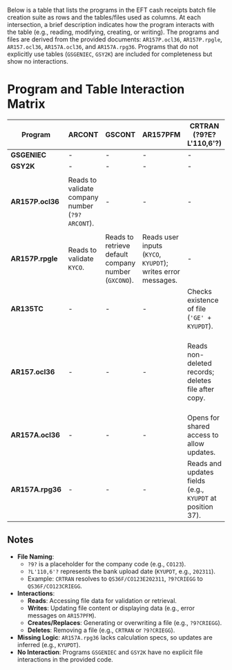 Below is a table that lists the programs in the EFT cash receipts batch file creation suite as rows and the tables/files used as columns. At each intersection, a brief description indicates how the program interacts with the table (e.g., reading, modifying, creating, or writing). The programs and files are derived from the provided documents: `AR157P.ocl36`, `AR157P.rpgle`, `AR157.ocl36`, `AR157A.ocl36`, and `AR157A.rpg36`. Programs that do not explicitly use tables (`GSGENIEC`, `GSY2K`) are included for completeness but show no interactions.

<xaiArtifact artifact_id="ac7314ab-3c6b-4dda-b4f8-98ec3d6f2d82" artifact_version_id="de5eb158-7942-4d02-9c26-f36e06df7987" title="Program_Table_Interaction_Table.md" contentType="text/markdown">

# Program and Table Interaction Matrix

| **Program** | **ARCONT** | **GSCONT** | **AR157PFM** | **CRTRAN (?9?E?L'110,6'?)** | **?9?CRIEGG** |
|-------------|------------|------------|--------------|-----------------------------|---------------|
| **GSGENIEC** | - | - | - | - | - |
| **GSY2K** | - | - | - | - | - |
| **AR157P.ocl36** | Reads to validate company number (`?9?ARCONT`). | - | - | - | Checks existence and deletes if `KYDELT = 'Y'` (`DATAF1`). |
| **AR157P.rpgle** | Reads to validate `KYCO`. | Reads to retrieve default company number (`GXCONO`). | Reads user inputs (`KYCO`, `KYUPDT`); writes error messages. | - | - |
| **AR135TC** | - | - | - | Checks existence of file (`'GE' + KYUPDT`). | - |
| **AR157.ocl36** | - | - | - | Reads non-deleted records; deletes file after copy. | Creates or replaces with non-deleted records from `CRTRAN`. |
| **AR157A.ocl36** | - | - | - | Opens for shared access to allow updates. | - |
| **AR157A.rpg36** | - | - | - | Reads and updates fields (e.g., `KYUPDT` at position 37). | - |

## Notes
- **File Naming**: 
  - `?9?` is a placeholder for the company code (e.g., `CO123`).
  - `?L'110,6'?` represents the bank upload date (`KYUPDT`, e.g., `202311`).
  - Example: `CRTRAN` resolves to `QS36F/CO123E202311`, `?9?CRIEGG` to `QS36F/CO123CRIEGG`.
- **Interactions**:
  - **Reads**: Accessing file data for validation or retrieval.
  - **Writes**: Updating file content or displaying data (e.g., error messages on `AR157PFM`).
  - **Creates/Replaces**: Generating or overwriting a file (e.g., `?9?CRIEGG`).
  - **Deletes**: Removing a file (e.g., `CRTRAN` or `?9?CRIEGG`).
- **Missing Logic**: `AR157A.rpg36` lacks calculation specs, so updates are inferred (e.g., `KYUPDT`).
- **No Interaction**: Programs `GSGENIEC` and `GSY2K` have no explicit file interactions in the provided code.

</xaiArtifact>